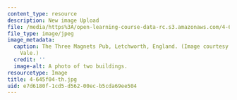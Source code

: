 ```yaml
---
content_type: resource
description: New image Upload
file: /media/https%3A/open-learning-course-data-rc.s3.amazonaws.com/4-645-selected-topics-in-architecture-architecture-from-1750-to-the-present-fall-2004/e7d6180f1cd5d56200ecb5cda69ee504_4-645f04-th.jpg
file_type: image/jpeg
image_metadata:
  caption: The Three Magnets Pub, Letchworth, England. (Image courtesy of Prof. Larry
    Vale.)
  credit: ''
  image-alt: A photo of two buildings.
resourcetype: Image
title: 4-645f04-th.jpg
uid: e7d6180f-1cd5-d562-00ec-b5cda69ee504
---
```

